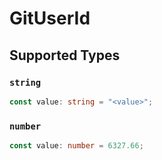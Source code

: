 # GitUserId


## Supported Types

### `string`

```typescript
const value: string = "<value>";
```

### `number`

```typescript
const value: number = 6327.66;
```

